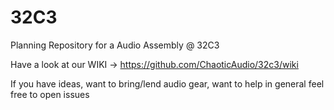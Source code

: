 # 32C3
Planning Repository for a Audio Assembly @ 32C3

Have a look at our WIKI -> https://github.com/ChaoticAudio/32c3/wiki

If you have ideas, want to bring/lend audio gear, want to help in general feel free to open issues
